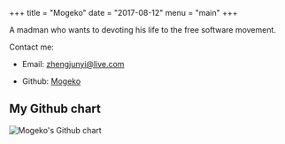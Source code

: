 +++
title = "Mogeko"
date = "2017-08-12"
menu = "main"
+++

A madman who wants to devoting his life to the free software movement.

Contact me:

- Email: [zhengjunyi@live.com](mailto:zhengjunyi@live.com)

- Github: [Mogeko](https://github.com/Mogeko)

## My Github chart

<img src="http://ghchart.rshah.org/mogeko" alt="Mogeko's Github chart" />
